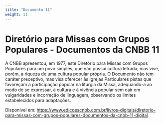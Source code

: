 ```yaml
---
title: "Documento 11"
weight: 11
---
```


# Diretório para Missas com Grupos Populares - Documentos da CNBB 11

A CNBB apresentou, em 1977, este Diretório para Missas com Grupos Populares para um povo simples, que não possui cultura letrada, mas vive, porém, a riqueza de uma cultura popular própria. O Documento não tem caráter preceptivo, mas visa oferecer às Igrejas Particulares pistas que favoreçam a participação popular na liturgia da Missa, adequando-a ao modo de se expressar, à cultura e à vivência popular sem cair em vulgaridades e incorreção de linguagem, observando os limites estabelecidos para adaptações.

Disponível em: https://www.edicoescnbb.com.br/livros-digitais/diretorio-para-missas-com-grupos-populares-documentos-da-cnbb-11-digital
